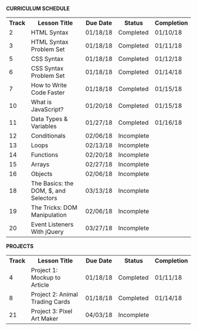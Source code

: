 <strong>CURRICULUM SCHEDULE</strong>
<br>
<table>
  <tr>
    <th>Track</th>
    <th>Lesson Title</th> 
    <th>Due Date</th>
    <th>Status</th>
    <th>Completion</th>
  </tr>
  <tr>
    <td>2</td>
    <td>HTML Syntax</td> 
    <td>01/18/18</td>
    <td>Completed</td>
    <td>01/10/18</td>
  </tr>
  <tr>
    <td>3</td>
    <td>HTML Syntax Problem Set</td> 
    <td>01/18/18</td>
    <td>Completed</td>
    <td>01/11/18</td>
  </tr>
  <tr>
    <td>5</td>
    <td>CSS Syntax</td> 
    <td>01/18/18</td>
    <td>Completed</td>
    <td>01/12/18</td>
  </tr>
  <tr>
    <td>6</td>
    <td>CSS Syntax Problem Set</td> 
    <td>01/18/18</td>
    <td>Completed</td>
    <td>01/14/18</td>
  </tr>
  <tr>
    <td>7</td>
    <td>How to Write Code Faster</td> 
    <td>01/18/18</td>
    <td>Completed</td>
    <td>01/15/18</td>
  </tr>
  <tr>
    <td>10</td>
    <td>What is JavaScript?</td> 
    <td>01/20/18</td>
    <td>Completed</td>
    <td>01/15/18</td>
  </tr>
  <tr>
    <td>11</td>
    <td>Data Types & Variables</td> 
    <td>01/27/18</td>
    <td>Completed</td>
    <td>01/16/18</td>
  </tr>
  <tr>
    <td>12</td>
    <td>Conditionals</td> 
    <td>02/06/18</td>
    <td>Incomplete</td>
    <td> </td>
  </tr>
  <tr>
    <td>13</td>
    <td>Loops</td> 
    <td>02/13/18</td>
    <td>Incomplete</td>
    <td> </td>
  </tr>
  <tr>
    <td>14</td>
    <td>Functions</td> 
    <td>02/20/18</td>
    <td>Incomplete</td>
    <td> </td>
  </tr>
  <tr>
    <td>15</td>
    <td>Arrays</td> 
    <td>02/27/18</td>
    <td>Incomplete</td>
    <td> </td>
  </tr>
  <tr>
    <td>16</td>
    <td>Objects</td> 
    <td>02/06/18</td>
    <td>Incomplete</td>
    <td> </td>
  </tr>
  <tr>
    <td>18</td>
    <td>The Basics: the DOM, $, and Selectors</td> 
    <td>03/13/18</td>
    <td>Incomplete</td>
    <td> </td>
  </tr>
  <tr>
    <td>19</td>
    <td>The Tricks: DOM Manipulation</td> 
    <td>02/06/18</td>
    <td>Incomplete</td>
    <td> </td>
  </tr>
  <tr>
    <td>20</td>
    <td>Event Listeners With jQuery</td> 
    <td>03/27/18</td>
    <td>Incomplete</td>
    <td> </td>
  </tr>
</table>
<strong>PROJECTS</strong>
<br>
<table>
  <tr>
    <th>Track</th>
    <th>Lesson Title</th> 
    <th>Due Date</th>
    <th>Status</th>
    <th>Completion</th>
  </tr>
  <tr>
    <td>4</td>
    <td>Project 1: Mockup to Article</td> 
    <td>01/18/18</td>
    <td>Completed</td>
    <td>01/11/18</td>
  </tr>
  <tr>
    <td>8</td>
    <td>Project 2: Animal Trading Cards</td> 
    <td>01/18/18</td>
    <td>Completed</td>
    <td>01/14/18</td>
  </tr>
  <tr>
    <td>21</td>
    <td>Project 3: Pixel Art Maker</td> 
    <td>04/03/18</td>
    <td>Incomplete</td>
    <td> </td>
  </tr>
 </table>
